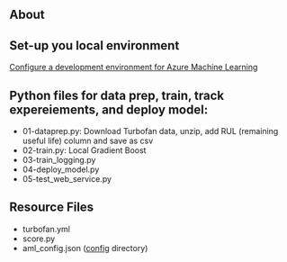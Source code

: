 
## About


## Set-up you local environment
[Configure a development environment for Azure Machine Learning](https://docs.microsoft.com/en-us/azure/machine-learning/service/how-to-configure-environment#local)

## Python files for data prep, train, track expereiements, and deploy model:

- 01-dataprep.py: Download Turbofan data, unzip, add RUL (remaining useful life) column and save as csv
- 02-train.py: Local Gradient Boost
- 03-train_logging.py
- 04-deploy_model.py
- 05-test_web_service.py

## Resource Files
- turbofan.yml
- score.py
- aml_config.json ([config](config/) directory)
